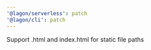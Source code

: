 ```yaml
---
'@lagon/serverless': patch
'@lagon/cli': patch
---
```


Support .html and index.html for static file paths
